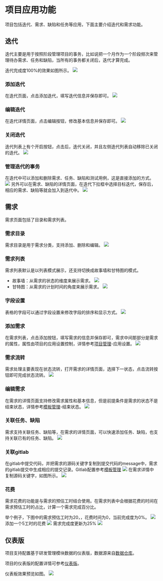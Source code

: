 # 项目应用功能
项目包括迭代、需求、缺陷和任务等应用，下面主要介绍迭代和需求功能。

## 迭代
迭代主要是用于按照阶段管理项目的事务，比如说把一个月作为一个阶段频次来管理待办需求、任务和缺陷，当所有的事务都关闭后，迭代才算完成。

迭代完成度100%的效果如图所示。
![](images/end_iteration.gif)
### 添加迭代
在迭代页面，点击添加迭代，填写迭代信息并保存即可。
![](images/add_iteration.png)

### 编辑迭代
在迭代详情页面，点击编辑按钮，修改基本信息并保存即可。
![](images/edit_iteration.gif)

### 关闭迭代
迭代列表上有个开启按钮，点击后，迭代关闭，并且左侧迭代列表自动移除已关闭的迭代。
![](images/close_iteration.png)

### 管理迭代的事务
在迭代中可以添加和删除需求、任务、缺陷和测试用例，这是直接添加的方式。
![](images/manage_iteration.png)
另外可以在需求、缺陷的详情页面，在迭代下拉框中选择目标迭代，保存后，相应的需求、缺陷等就会加入到迭代中。
![](images/link_iteration.png)

## 需求
需求页面包括了目录和需求列表。

### 需求目录
需求目录是用于需求分类，支持添加、删除和编辑。
![](images/demand_catalogue.png)

### 需求列表
需求列表默认是以列表模式展示，还支持切换成故事墙和甘特图的模式。
- 故事墙：从需求的状态的维度来展示需求。
  ![](images/story_wall.png)
- 甘特图：从需求的计划时间的角度来展示需求。
  ![](images/gantt_chart.png)

### 字段设置
表格的字段可以通过字段设置来修改字段的排序和显示方式。
![](images/field_setting.png)

### 添加需求
在需求列表，点击添加按钮，填写需求的信息并保存即可，需求中间那部分是需求的属性，属性由项目的应用设置控制，详情参考[项目管理](../7.研发管理/项目管理.md)-应用设置。
![](images/add_demand.png)

### 需求流转
需求处理主要表现在状态流转，打开需求的详情页面，选择下一状态，点击流转按钮即可完成状态流转。
![](images/change_status.gif)

### 编辑需求
在需求的详情页面支持修改需求属性和基本信息，但是前提条件是需求的状态不是结束状态，详情参考[模板管理](../7.研发管理/模板管理.md)-结束状态。
![](images/edit_demand.png)

### 关联任务、缺陷
需求支持关联任务、缺陷等，在需求的详情页面，可以快速添加任务、缺陷，也支持关联已有的任务、缺陷。
![](images/demand_link_task.gif)

### 关联gitlab
在gitlab中提交代码，并把需求的源码关键字复制到提交代码的message中，需求的gitlab提交中生成相应的提交记录。Gitlab配置参考[模板管理](../7.研发管理/模板管理.md)
![](images/gitlab.png)
在需求详情中复制源码关键字，如图所示。
![](images/source_keyword.png)

### 花费
需求花费的功能是与需求的预估工时结合使用。在需求列表中会根据花费的时间在需求预估工时的占比，计算一个需求完成百分比。

举个例子，下图中的需求预估工时为20，，花费时间为0，当前完成度为0%。
![](images/demand_nospend.gif)
添加一个5工时的花费
![](images/demand_addspend.png)
需求完成度更新为25%
![](images/demand_spend.gif)

## 仪表版
项目支持配置基于研发管理模块数据的仪表版，数据源来自[数据仓库](../100.系统配置/数据仓库.md)。

项目的仪表版的配置详情可参考[仪表版](../1.仪表板/仪表板.md)。

仪表板效果预览如图。
![](images/dashborad.png)